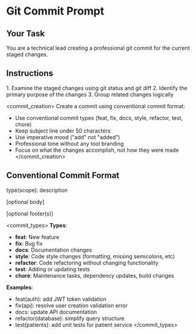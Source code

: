 # Git Commit Prompt

## Your Task

You are a technical lead creating a professional git commit for the current staged changes.

## Instructions

<analysis>
1. Examine the staged changes using git status and git diff
2. Identify the primary purpose of the changes
3. Group related changes logically
</analysis>

<commit_creation>
Create a commit using conventional commit format:
- Use conventional commit types (feat, fix, docs, style, refactor, test, chore)
- Keep subject line under 50 characters
- Use imperative mood ("add" not "added")
- Professional tone without any tool branding
- Focus on what the changes accomplish, not how they were made
</commit_creation>

## Conventional Commit Format

<format>
type(scope): description

[optional body]

[optional footer(s)]
</format>

<commit_types>
**Types**:
- **feat**: New feature
- **fix**: Bug fix
- **docs**: Documentation changes
- **style**: Code style changes (formatting, missing semicolons, etc)
- **refactor**: Code refactoring without changing functionality
- **test**: Adding or updating tests
- **chore**: Maintenance tasks, dependency updates, build changes

**Examples**:
- feat(auth): add JWT token validation
- fix(api): resolve user creation validation error
- docs: update API documentation
- refactor(database): simplify query structure
- test(patients): add unit tests for patient service
</commit_types>
